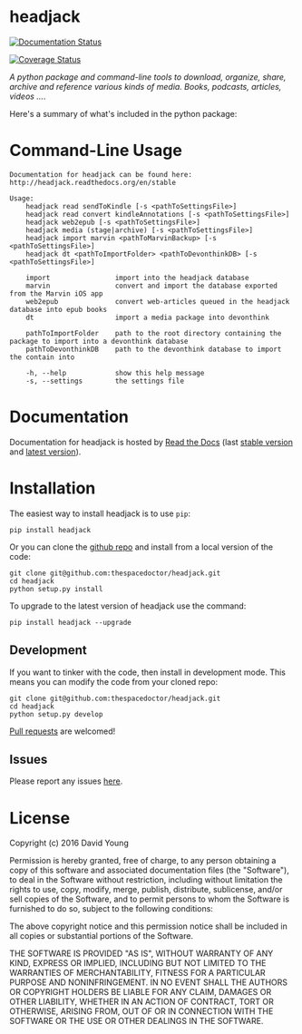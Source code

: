 headjack
========

[![Documentation Status](https://readthedocs.org/projects/headjack/badge/)](http://headjack.readthedocs.io/en/latest/?badge)

[![Coverage Status](https://cdn.rawgit.com/thespacedoctor/headjack/master/coverage.svg)](https://cdn.rawgit.com/thespacedoctor/headjack/master/htmlcov/index.html)

*A python package and command-line tools to download, organize, share,
archive and reference various kinds of media. Books, podcasts, articles,
videos ...*.

Here's a summary of what's included in the python package:

Command-Line Usage
==================

    Documentation for headjack can be found here: http://headjack.readthedocs.org/en/stable

    Usage:
        headjack read sendToKindle [-s <pathToSettingsFile>]
        headjack read convert kindleAnnotations [-s <pathToSettingsFile>]
        headjack web2epub [-s <pathToSettingsFile>]
        headjack media (stage|archive) [-s <pathToSettingsFile>]
        headjack import marvin <pathToMarvinBackup> [-s <pathToSettingsFile>]
        headjack dt <pathToImportFolder> <pathToDevonthinkDB> [-s <pathToSettingsFile>]

        import                import into the headjack database
        marvin                convert and import the database exported from the Marvin iOS app
        web2epub              convert web-articles queued in the headjack database into epub books
        dt                    import a media package into devonthink

        pathToImportFolder    path to the root directory containing the package to import into a devonthink database
        pathToDevonthinkDB    path to the devonthink database to import the contain into

        -h, --help            show this help message
        -s, --settings        the settings file

Documentation
=============

Documentation for headjack is hosted by [Read the
Docs](http://headjack.readthedocs.org/en/stable/) (last [stable
version](http://headjack.readthedocs.org/en/stable/) and [latest
version](http://headjack.readthedocs.org/en/latest/)).

Installation
============

The easiest way to install headjack is to use `pip`:

    pip install headjack

Or you can clone the [github
repo](https://github.com/thespacedoctor/headjack) and install from a
local version of the code:

    git clone git@github.com:thespacedoctor/headjack.git
    cd headjack
    python setup.py install

To upgrade to the latest version of headjack use the command:

    pip install headjack --upgrade

Development
-----------

If you want to tinker with the code, then install in development mode.
This means you can modify the code from your cloned repo:

    git clone git@github.com:thespacedoctor/headjack.git
    cd headjack
    python setup.py develop

[Pull requests](https://github.com/thespacedoctor/headjack/pulls) are
welcomed!

Issues
------

Please report any issues
[here](https://github.com/thespacedoctor/headjack/issues).

License
=======

Copyright (c) 2016 David Young

Permission is hereby granted, free of charge, to any person obtaining a
copy of this software and associated documentation files (the
"Software"), to deal in the Software without restriction, including
without limitation the rights to use, copy, modify, merge, publish,
distribute, sublicense, and/or sell copies of the Software, and to
permit persons to whom the Software is furnished to do so, subject to
the following conditions:

The above copyright notice and this permission notice shall be included
in all copies or substantial portions of the Software.

THE SOFTWARE IS PROVIDED "AS IS", WITHOUT WARRANTY OF ANY KIND, EXPRESS
OR IMPLIED, INCLUDING BUT NOT LIMITED TO THE WARRANTIES OF
MERCHANTABILITY, FITNESS FOR A PARTICULAR PURPOSE AND NONINFRINGEMENT.
IN NO EVENT SHALL THE AUTHORS OR COPYRIGHT HOLDERS BE LIABLE FOR ANY
CLAIM, DAMAGES OR OTHER LIABILITY, WHETHER IN AN ACTION OF CONTRACT,
TORT OR OTHERWISE, ARISING FROM, OUT OF OR IN CONNECTION WITH THE
SOFTWARE OR THE USE OR OTHER DEALINGS IN THE SOFTWARE.
